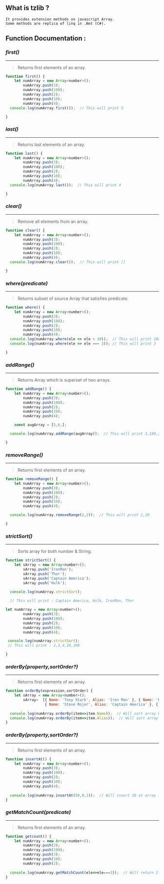 ## What is tzlib ?
    It provides extension methods on javascript Array. 
    Some methods are replica of linq in .Net (C#).
## Function Documentation :
### *first()*
___
> Returns first elements of an array.
```javascript
function first() {
    let numArray = new Array<number>();
        numArray.push(3);
        numArray.push(100);
        numArray.push(2);
        numArray.push(10);
        numArray.push(4);
  console.log(numArray.first());  // This will print 3

}
```
### *last()*
___
> Returns last elements of an array.
```javascript
function last() {
    let numArray = new Array<number>();
        numArray.push(3);
        numArray.push(100);
        numArray.push(2);
        numArray.push(10);
        numArray.push(4);
  console.log(numArray.last());  // This will print 4

}
```
### *clear()*
___
> Remove all elements from an array.
```javascript
function clear() {
    let numArray = new Array<number>();
        numArray.push(3);
        numArray.push(100);
        numArray.push(2);
        numArray.push(10);
        numArray.push(4);
  console.log(numArray.clear());  // This will print []

}
```
### *where(predicate)*
___
> Returns subset of source Array that satisfies predicate.
```javascript
function where() {
    let numArray = new Array<number>();
        numArray.push(3);
        numArray.push(100);
        numArray.push(2);
        numArray.push(10);
        numArray.push(4);
  console.log(numArray.where(ele => ele > 10));  // This will print 100
  console.log(numArray.where(ele => ele === 3)); // This will print 3

}
```
### *addRange()*
___
> Returns Array which is superset of two arrays.
```javascript
function addRange() {
    let numArray = new Array<number>();
        numArray.push(3);
        numArray.push(100);
        numArray.push(2);
        numArray.push(10);
        numArray.push(4);

    const augArray = [5,6,];

  console.log(numArray.addRange(augArray));  // This will print 3,100,2,10,4,5,6

}
```

### *removeRange()*
___
> Returns first elements of an array.
```javascript
function removeRange() {
    let numArray = new Array<number>();
        numArray.push(3);
        numArray.push(100);
        numArray.push(2);
        numArray.push(10);
        numArray.push(4);

  console.log(numArray.removeRange(2,2));  // This will print 2,10

}
```
### *strictSort()*
___
> Sorts array for both number & String.
```javascript
function strictSort() {
    let sArray = new Array<number>();
        sArray.push('IronMan');
        sArray.push('Thor');
        sArray.push('Captain America');
        sArray.push('Hulk');

  console.log(numArray.strictSort);  
  
  // This will print : Captain America, Hulk, IronMan, Thor

let numArray = new Array<number>();
        numArray.push(3);
        numArray.push(100);
        numArray.push(2);
        numArray.push(10);
        numArray.push(4);

 console.log(numArray.strictSort);  
 // This will print : 2,3,4,10,100

}
```
### *orderBy(property,sortOrder?)*
___
> Returns first elements of an array.
```javascript
function orderBy(expression,sortOrder) {
    let sArray = new Array<number>();
        sArray=  [{ Name: 'Tony Stark', Alias: 'Iron Man' }, { Name: 'Robert Bruce Banner', Alias: 'Hulk' },
                  { Name: 'Steve Rojer', Alias: 'Captain America' }, { Name: 'Natasha Romanova', Alias: 'Black Widow' }];
  
  console.log(numArray.orderBy(item=>item.Name));  // Will sort array by Name property in Asc order
  console.log(numArray.orderBy(item=>item.Alias));  // Will sort array by Alias property in Desc order
}
```
### *orderBy(property,sortOrder?)*
___
> Returns first elements of an array.
```javascript
function insertAt() {
    let numArray = new Array<number>();
        numArray.push(3);
        numArray.push(100);
        numArray.push(2);
        numArray.push(10);
        numArray.push(4);
  
  console.log(numArray.insertAt(50,0,1));  // Will insert 50 at array index 1, print 3, 50, 100, 2, 10, 4
}
```
### *getMatchCount(predicate)*
___
> Returns first elements of an array.
```javascript
function getcount() {
    let numArray = new Array<number>();
        numArray.push(3);
        numArray.push(100);
        numArray.push(3);
        numArray.push(10);
        numArray.push(2);
  
  console.log(numArray.getMatchCount(ele=>ele===3));  // Will return 2.
}
```